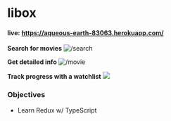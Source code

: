 # libox
#### live: https://aqueous-earth-83063.herokuapp.com/

**Search for movies**
![/search](https://i.postimg.cc/QdhVzzGP/Screenshot-2021-06-13-at-17-36-53.png)

**Get detailed info**
![/movie](https://i.postimg.cc/SxJHmShz/Screenshot-2021-06-23-at-21-27-27.png)

**Track progress with a watchlist**
![](https://i.postimg.cc/h42CvkM8/Screenshot-2021-06-23-at-21-29-38.png)

### Objectives
- Learn Redux w/ TypeScript
